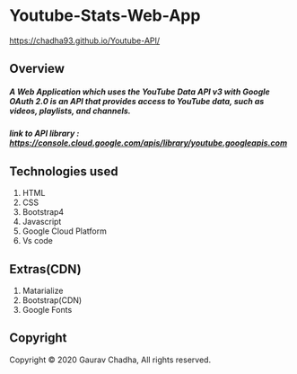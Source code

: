 # **Youtube-Stats-Web-App**
https://chadha93.github.io/Youtube-API/


## Overview

##### A Web Application which uses the **YouTube Data API v3** with **Google OAuth 2.0** is an API that provides access to YouTube data, such as videos, playlists, and channels.
##### link to API library : https://console.cloud.google.com/apis/library/youtube.googleapis.com

## Technologies used

1. HTML
2. CSS
3. Bootstrap4
4. Javascript
5. Google Cloud Platform
6. Vs code

## Extras(CDN)

1. Matarialize
2. Bootstrap(CDN)
3. Google Fonts

## Copyright
Copyright © 2020 Gaurav Chadha, All rights reserved.
